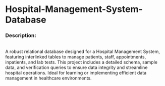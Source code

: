 # Hospital-Management-System-Database
<h3>Description:</h3> <br>
A robust relational database designed for a Hospital Management System, featuring interlinked tables to manage patients, staff, appointments, inpatients, and lab tests. This project includes a detailed schema, sample data, and verification queries to ensure data integrity and streamline hospital operations. Ideal for learning or implementing efficient data management in healthcare environments.
